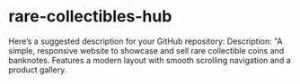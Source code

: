 # rare-collectibles-hub
Here’s a suggested description for your GitHub repository:  Description: "A simple, responsive website to showcase and sell rare collectible coins and banknotes. Features a modern layout with smooth scrolling navigation and a product gallery.
